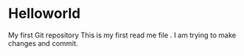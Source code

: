 # Helloworld
My first Git repository
This is my first read me file . I am trying to make changes and commit.
